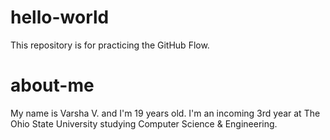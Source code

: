 # hello-world
This repository is for practicing the GitHub Flow.
# about-me
My name is Varsha V. and I'm 19 years old. I'm an incoming 3rd year at The Ohio State University studying Computer Science & Engineering.
